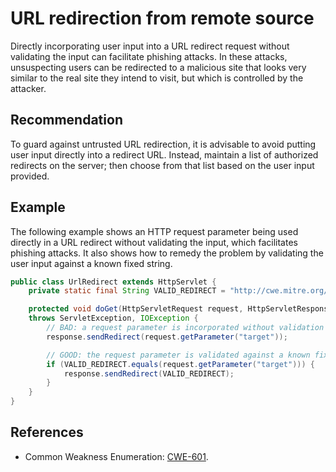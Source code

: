 # URL redirection from remote source
Directly incorporating user input into a URL redirect request without validating the input can facilitate phishing attacks. In these attacks, unsuspecting users can be redirected to a malicious site that looks very similar to the real site they intend to visit, but which is controlled by the attacker.


## Recommendation
To guard against untrusted URL redirection, it is advisable to avoid putting user input directly into a redirect URL. Instead, maintain a list of authorized redirects on the server; then choose from that list based on the user input provided.


## Example
The following example shows an HTTP request parameter being used directly in a URL redirect without validating the input, which facilitates phishing attacks. It also shows how to remedy the problem by validating the user input against a known fixed string.


```java
public class UrlRedirect extends HttpServlet {
	private static final String VALID_REDIRECT = "http://cwe.mitre.org/data/definitions/601.html";

	protected void doGet(HttpServletRequest request, HttpServletResponse response)
	throws ServletException, IOException {
		// BAD: a request parameter is incorporated without validation into a URL redirect
		response.sendRedirect(request.getParameter("target"));

		// GOOD: the request parameter is validated against a known fixed string
		if (VALID_REDIRECT.equals(request.getParameter("target"))) {
			response.sendRedirect(VALID_REDIRECT);
		}
	}
}

```

## References
* Common Weakness Enumeration: [CWE-601](https://cwe.mitre.org/data/definitions/601.html).
